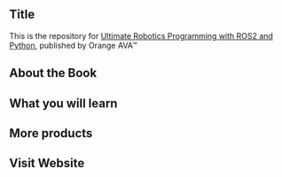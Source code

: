 ## Title

This is the repository for [Ultimate Robotics Programming with ROS2 and Python](https://www.google.com), published by Orange AVA™


## About the Book


## What you will learn


## More products

## Visit Website 

